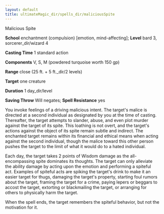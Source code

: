 ```yaml
---
layout: default
title: ultimateMagic_dir/spells_dir/maliciousSpite
---
```

Malicious Spite

**School** enchantment (compulsion) [emotion, mind-affecting]; **Level** bard 3, sorcerer_dir/wizard 4

**Casting Time** 1 standard action

**Components** V, S, M (powdered turquoise worth 150 gp)

**Range** close (25 ft. + 5 ft._dir/2 levels)

**Target** one creature

**Duration** 1 day_dir/level

**Saving Throw** Will negates; **Spell Resistance** yes

You invoke feelings of a driving malicious intent. The target's malice is directed at a second individual as designated by you at the time of casting. Thereafter, the target attempts to slander, abuse, and even plot murder against the target of its spite. This loathing is not overt, and the target's actions against the object of its spite remain subtle and indirect. The enchanted target remains within its financial and ethical means when acting against the second individual, though the malice toward this other person pushes the target to the limit of what it would do to a hated individual.

Each day, the target takes 2 points of Wisdom damage as the all-encompassing spite dominates its thoughts. The target can only alleviate the ability damage by acting upon the emotion and performing a spiteful act. Examples of spiteful acts are spiking the target's drink to make it an easier target for thugs, damaging the target's property, starting foul rumors about the target, framing the target for a crime, paying lepers or beggars to accost the target, extorting or blackmailing the target, or arranging for others to physically harm the target.

When the spell ends, the target remembers the spiteful behavior, but not the motivation for it.

